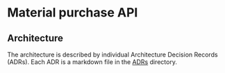 ﻿# Material purchase API

## Architecture

The architecture is described by individual Architecture Decision Records (ADRs). Each ADR is a markdown file in the [ADRs](ADRs) directory.
